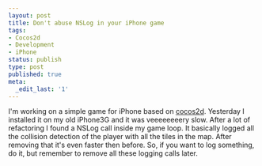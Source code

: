```yaml
---
layout: post
title: Don't abuse NSLog in your iPhone game
tags:
- Cocos2d
- Development
- iPhone
status: publish
type: post
published: true
meta:
  _edit_last: '1'
---
```

I'm working on a simple game for iPhone based on <a href="http://www.cocos2d-iphone.org/" title="Cocos2d">cocos2d</a>. Yesterday I installed it on my old iPhone3G and it was veeeeeeeery slow. After a lot of refactoring I found a NSLog call inside my game loop. It basically logged all the collision detection of the player with all the tiles in the map. After removing that it's even faster then before. So, if you want to log something, do it, but remember to remove all these logging calls later.
